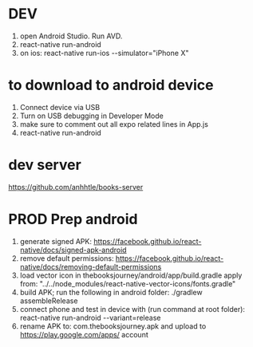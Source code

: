 # DEV
1) open Android Studio. Run AVD.
2) react-native run-android
3) on ios: react-native run-ios --simulator="iPhone X"

# to download to android device
1) Connect device via USB
2) Turn on USB debugging in Developer Mode
3) make sure to comment out all expo related lines in App.js
4) react-native run-android

# dev server
https://github.com/anhhtle/books-server

# PROD Prep android
1) generate signed APK: https://facebook.github.io/react-native/docs/signed-apk-android
2) remove default permissions: https://facebook.github.io/react-native/docs/removing-default-permissions
3) load vector icon in thebooksjourney/android/app/build.gradle
   apply from: "../../node_modules/react-native-vector-icons/fonts.gradle"
4) build APK; run the following in android folder: ./gradlew assembleRelease
5) connect phone and test in device with (run command at root folder): react-native run-android --variant=release
6) rename APK to: com.thebooksjourney.apk and upload to https://play.google.com/apps/ account